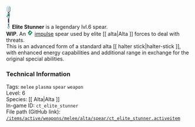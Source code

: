 ![ ](https://raw.githubusercontent.com/Ceterai/Enternia/main/items/active/weapons/melee/alta/spear/ct_elite_stunner.png) **Elite Stunner** is a legendary lvl.6 spear.  
**WIP**. An ![ ](https://raw.githubusercontent.com/Ceterai/Enternia/main/damage/ct_impulse.png) [impulse](Ceternia#damage) spear used by elite [[ alta|Alta ]] forces to deal with threats.  
This is an advanced form of a standard alta [[ halter stick|halter-stick ]], with enhanced energy capabilities and additional range in exchange for the original special abilities.

### Technical Information

Tags: `melee` `plasma` `spear` `weapon`  
Level: 6  
Species: [[ Alta|Alta ]]  
In-game ID: `ct_elite_stunner`  
File path (GitHub link): [`/items/active/weapons/melee/alta/spear/ct_elite_stunner.activeitem`](https://github.com/Ceterai/Enternia/blob/main/items/active/weapons/melee/alta/spear/ct_elite_stunner.activeitem)
